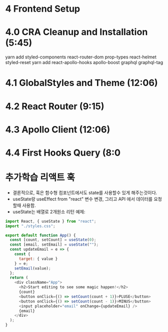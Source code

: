 # 4 Frontend Setup

# 4.0 CRA Cleanup and Installation (5:45)

yarn add styled-components react-router-dom prop-types react-helmet styled-reset
yarn add react-apollo-hooks apollo-boost graphql graphql-tag

# 4.1 GlobalStyles and Theme (12:06)

# 4.2 React Router (9:15)

# 4.3 Apollo Client (12:06)

# 4.4 First Hooks Query (8:0

# 추가학습 리액트 훅

- 결론적으로, 훅은 함수형 컴포넌트에서도 state를 사용할수 있게 해주는것이다.
- useState랑 useEffect from "react" 변수 변경, 그리고 API 에서 데이터를 요청할때 사용함.
- useState는 배열로 2개원소 리턴 예제:

```js
import React, { useState } from "react";
import "./styles.css";

export default function App() {
  const [count, setCount] = useState(0);
  const [email, setEmail] = useState("");
  const updateEmail = e => {
    const {
      target: { value }
    } = e;
    setEmail(value);
  };
  return (
    <div className="App">
      <h2>Start editing to see some magic happen!</h2>
      {count}
      <button onClick={() => setCount(count + 1)}>PLUSE</button>
      <button onClick={() => setCount(count - 1)}>MINUS</button>
      <input placeholder="email" onChange={updateEmail} />
      {email}
    </div>
  );
}
```
